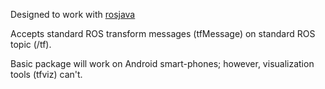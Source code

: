 Designed to work with [rosjava](http://code.google.com/p/rosjava)

Accepts standard ROS transform messages (tfMessage) on standard ROS topic (/tf).

Basic package will work on Android smart-phones; however, visualization tools (tfviz) can't.